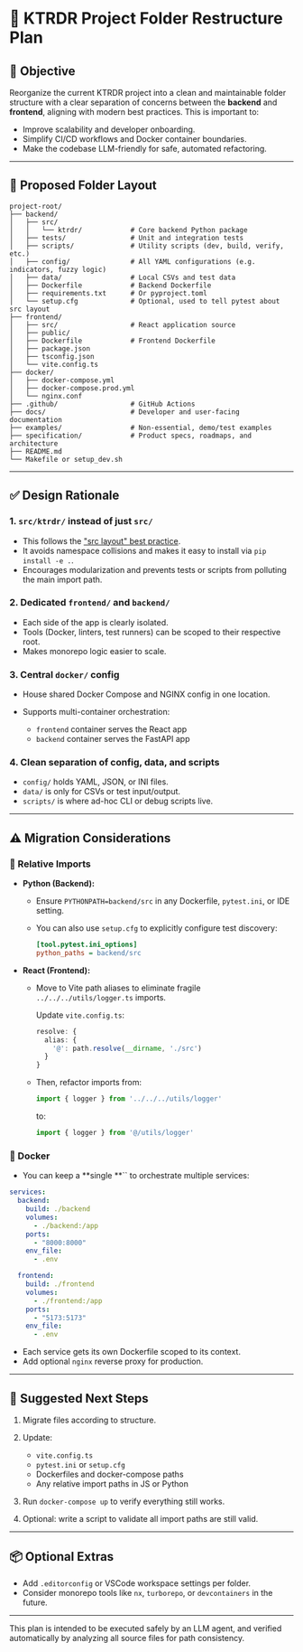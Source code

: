 # 🧱 KTRDR Project Folder Restructure Plan

## 📌 Objective

Reorganize the current KTRDR project into a clean and maintainable folder structure with a clear separation of concerns between the **backend** and **frontend**, aligning with modern best practices. This is important to:

* Improve scalability and developer onboarding.
* Simplify CI/CD workflows and Docker container boundaries.
* Make the codebase LLM-friendly for safe, automated refactoring.

---

## 📂 Proposed Folder Layout

```
project-root/
├── backend/
│   ├── src/
│   │   └── ktrdr/            # Core backend Python package
│   ├── tests/                # Unit and integration tests
│   ├── scripts/              # Utility scripts (dev, build, verify, etc.)
│   ├── config/               # All YAML configurations (e.g. indicators, fuzzy logic)
│   ├── data/                 # Local CSVs and test data
│   ├── Dockerfile            # Backend Dockerfile
│   ├── requirements.txt      # Or pyproject.toml
│   └── setup.cfg             # Optional, used to tell pytest about src layout
├── frontend/
│   ├── src/                  # React application source
│   ├── public/
│   ├── Dockerfile            # Frontend Dockerfile
│   ├── package.json
│   ├── tsconfig.json
│   └── vite.config.ts
├── docker/
│   ├── docker-compose.yml
│   ├── docker-compose.prod.yml
│   └── nginx.conf
├── .github/                  # GitHub Actions
├── docs/                     # Developer and user-facing documentation
├── examples/                 # Non-essential, demo/test examples
├── specification/            # Product specs, roadmaps, and architecture
├── README.md
└── Makefile or setup_dev.sh
```

---

## ✅ Design Rationale

### 1. `src/ktrdr/` instead of just `src/`

* This follows the ["src layout" best practice](https://blog.ionelmc.ro/2014/05/25/python-packaging/#the-structure).
* It avoids namespace collisions and makes it easy to install via `pip install -e .`.
* Encourages modularization and prevents tests or scripts from polluting the main import path.

### 2. Dedicated `frontend/` and `backend/`

* Each side of the app is clearly isolated.
* Tools (Docker, linters, test runners) can be scoped to their respective root.
* Makes monorepo logic easier to scale.

### 3. Central `docker/` config

* House shared Docker Compose and NGINX config in one location.
* Supports multi-container orchestration:

  * `frontend` container serves the React app
  * `backend` container serves the FastAPI app

### 4. Clean separation of config, data, and scripts

* `config/` holds YAML, JSON, or INI files.
* `data/` is only for CSVs or test input/output.
* `scripts/` is where ad-hoc CLI or debug scripts live.

---

## ⚠️ Migration Considerations

### 🧪 Relative Imports

* **Python (Backend):**

  * Ensure `PYTHONPATH=backend/src` in any Dockerfile, `pytest.ini`, or IDE setting.
  * You can also use `setup.cfg` to explicitly configure test discovery:

    ```ini
    [tool.pytest.ini_options]
    python_paths = backend/src
    ```

* **React (Frontend):**

  * Move to Vite path aliases to eliminate fragile `../../../utils/logger.ts` imports.

    Update `vite.config.ts`:

    ```ts
    resolve: {
      alias: {
        '@': path.resolve(__dirname, './src')
      }
    }
    ```

  * Then, refactor imports from:

    ```ts
    import { logger } from '../../../utils/logger'
    ```

    to:

    ```ts
    import { logger } from '@/utils/logger'
    ```

### 🐳 Docker

* You can keep a \*\*single \*\*\`\` to orchestrate multiple services:

```yaml
services:
  backend:
    build: ./backend
    volumes:
      - ./backend:/app
    ports:
      - "8000:8000"
    env_file:
      - .env

  frontend:
    build: ./frontend
    volumes:
      - ./frontend:/app
    ports:
      - "5173:5173"
    env_file:
      - .env
```

* Each service gets its own Dockerfile scoped to its context.
* Add optional `nginx` reverse proxy for production.

---

## 🔧 Suggested Next Steps

1. Migrate files according to structure.
2. Update:

   * `vite.config.ts`
   * `pytest.ini` or `setup.cfg`
   * Dockerfiles and docker-compose paths
   * Any relative import paths in JS or Python
3. Run `docker-compose up` to verify everything still works.
4. Optional: write a script to validate all import paths are still valid.

---

## 📦 Optional Extras

* Add `.editorconfig` or VSCode workspace settings per folder.
* Consider monorepo tools like `nx`, `turborepo`, or `devcontainers` in the future.

---

This plan is intended to be executed safely by an LLM agent, and verified automatically by analyzing all source files for path consistency.
